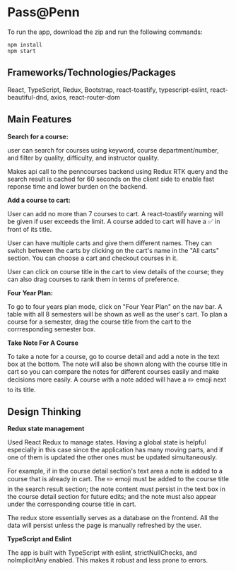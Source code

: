 # Pass@Penn 

To run the app, download the zip and run the following commands:

```
npm install
npm start
```
## Frameworks/Technologies/Packages
React, TypeScript, Redux, Bootstrap, react-toastify, typescript-eslint, react-beautiful-dnd, axios, react-router-dom

## Main Features
**Search for a course:**

user can search for courses using keyword, course department/number, and filter by quality, difficulty, and instructor quality. 

Makes api call to the penncourses backend using Redux RTK query and the search result is cached for 60 seconds on the client side to enable fast reponse time and lower burden on the backend.

**Add a course to cart:**

User can add no more than 7 courses to cart. A react-toastify warning will be given if user exceeds the limit. A course added to cart will have a ✅ in front of its title.

User can have multiple carts and give them different names. They can switch between the carts by clicking on the cart's name in the "All carts" section. You can choose a cart and checkout courses in it.

User can click on course title in the cart to view details of the course; they can also drag courses to rank them in terms of preference.

**Four Year Plan:**

To go to four years plan mode, click on "Four Year Plan" on the nav bar. A table with all 8 semesters will be shown as well as the user's cart. To plan a course for a semester, drag the course title from the cart to the corrresponding semester box.

**Take Note For A Course**

To take a note for a course, go to course detail and add a note in the text box at the bottom. The note will also be shown along with the course title in cart so you can compare the notes for different courses easily and make decisions more easily. A course with a note added will have a ✏️ emoji next to its title.

## Design Thinking

**Redux state management**

Used React Redux to manage states. Having a global state is helpful especially in this case since the application has many moving parts, and if one of them is updated the other ones must be updated simultaneously. 

For example, if in the course detail section's text area a note is added to a course that is already in cart. The ✏️ emoji must be added to the course title in the search result section; the note content must persist in the text box in the course detail section for future edits; and the note must also appear under the corresponding course title in cart.

The redux store essentially serves as a database on the frontend. All the data will persist unless the page is manually refreshed by the user. 

**TypeScript and Eslint**

The app is built with TypeScript with eslint, strictNullChecks, and noImplicitAny enabled. This makes it robust and less prone to errors.

